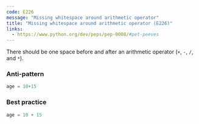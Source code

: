 ```yaml
---
code: E226
message: "Missing whitespace around arithmetic operator"
title: "Missing whitespace around arithmetic operator (E226)"
links:
  - https://www.python.org/dev/peps/pep-0008/#pet-peeves
---
```


There should be one space before and after an arithmetic operator (`+`, `-`, `/`, and `*`).

### Anti-pattern

```python
age = 10+15
```

### Best practice

```python
age = 10 + 15
```
